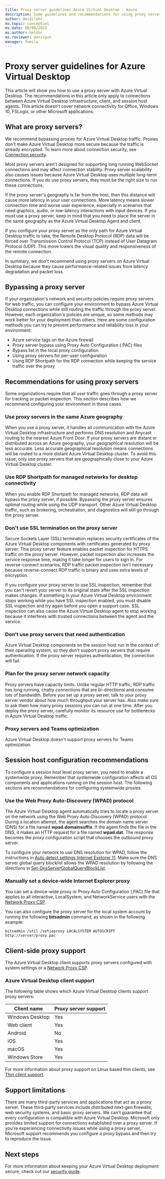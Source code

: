 ```yaml
---
title: Proxy server guidelines Azure Virtual Desktop - Azure
description: Some guidelines and recommendations for using proxy servers in Azure Virtual Desktop deployments.
author: Heidilohr
ms.topic: conceptual
ms.date: 08/08/2022
ms.author: helohr
ms.reviewer: denisgun
manager: femila
---
```


# Proxy server guidelines for Azure Virtual Desktop

This article will show you how to use a proxy server with Azure Virtual Desktop. The recommendations in this article only apply to connections between Azure Virtual Desktop infrastructure, client, and session host agents. This article doesn't cover network connectivity for Office, Windows 10, FSLogix, or other Microsoft applications.

## What are proxy servers?

We recommend bypassing proxies for Azure Virtual Desktop traffic. Proxies don't make Azure Virtual Desktop more secure because the traffic is already encrypted. To learn more about connection security, see [Connection security](network-connectivity.md#connection-security). 

Most proxy servers aren't designed for supporting long running WebSocket connections and may affect connection stability. Proxy server scalability also causes issues because Azure Virtual Desktop uses multiple long-term connections. If you do use proxy servers, they must be the right size to run these connections.

If the proxy server's geography is far from the host, then this distance will cause more latency in your user connections. More latency means slower connection time and worse user experience, especially in scenarios that need graphics, audio, or low-latency interactions with input devices. If you must use a proxy server, keep in mind that you need to place the server in the same geography as the Azure Virtual Desktop Agent and client.

If you configure your proxy server as the only path for Azure Virtual Desktop traffic to take, the Remote Desktop Protocol (RDP) data will be forced over Transmission Control Protocol (TCP) instead of User Datagram Protocol (UDP). This move lowers the visual quality and responsiveness of the remote connection.

In summary, we don't recommend using proxy servers on Azure Virtual Desktop because they cause performance-related issues from latency degradation and packet loss. 

## Bypassing a proxy server

If your organization's network and security policies require proxy servers for web traffic, you can configure your environment to bypass Azure Virtual Desktop connections while still routing the traffic through the proxy server. However, each organization's policies are unique, so some methods may work better for your deployment than others. Here are some configuration methods you can try to prevent performance and reliability loss in your environment:

- Azure service tags on the Azure firewall
- Proxy server bypass using Proxy Auto Configuration (.PAC) files
- Bypass list in the local proxy configuration
- Using proxy servers for per-user configuration
- Using RDP Shortpath for the RDP connection while keeping the service traffic over the proxy

## Recommendations for using proxy servers

Some organizations require that all user traffic goes through a proxy server for tracking or packet inspection. This section describes how we recommend configuring your environment in these cases.

### Use proxy servers in the same Azure geography

When you use a proxy server, it handles all communication with the Azure Virtual Desktop infrastructure and performs DNS resolution and Anycast routing to the nearest Azure Front Door. If your proxy servers are distant or distributed across an Azure geography, your geographical resolution will be less accurate. Less accurate geographical resolution means connections will be routed to a more distant Azure Virtual Desktop cluster. To avoid this issue, only use proxy servers that are geographically close to your Azure Virtual Desktop cluster.

### Use RDP Shortpath for managed networks for desktop connectivity

When you enable RDP Shortpath for managed networks, RDP data will bypass the proxy server, if possible. Bypassing the proxy server ensures optimal routing while using the UDP transport. Other Azure Virtual Desktop traffic, such as brokering, orchestration, and diagnostics will still go through the proxy server.

### Don't use SSL termination on the proxy server

Secure Sockets Layer (SSL) termination replaces security certificates of the Azure Virtual Desktop components with certificates generated by proxy server. This proxy server feature enables packet inspection for HTTPS traffic on the proxy server. However, packet inspection also increases the service response time, making it take longer for users to sign in. For reverse-connect scenarios, RDP traffic packet inspection isn't necessary because reverse-connect RDP traffic is binary and uses extra levels of encryption.

If you configure your proxy server to use SSL inspection, remember that you can't revert your server to its original state after the SSL inspection makes changes. If something in your Azure Virtual Desktop environment stops working while you have SSL inspection enabled, you must disable SSL inspection and try again before you open a support case. SSL inspection can also cause the Azure Virtual Desktop agent to stop working because it interferes with trusted connections between the agent and the service.

### Don't use proxy servers that need authentication

Azure Virtual Desktop components on the session host run in the context of their operating system, so they don't support proxy servers that require authentication. If the proxy server requires authentication, the connection will fail.

### Plan for the proxy server network capacity

Proxy servers have capacity limits. Unlike regular HTTP traffic, RDP traffic has long running, chatty connections that are bi-directional and consume lots of bandwidth. Before you set up a proxy server, talk to your proxy server vendor about how much throughput your server has. Also make sure to ask them how many proxy sessions you can run at one time. After you deploy the proxy server, carefully monitor its resource use for bottlenecks in Azure Virtual Desktop traffic.

### Proxy servers and  Teams optimization

Azure Virtual Desktop doesn't support proxy servers for Teams optimization.

## Session host configuration recommendations

To configure a session host level proxy server, you need to enable a systemwide proxy. Remember that systemwide configuration affects all OS components and applications running on the session host. The following sections are recommendations for configuring systemwide proxies.
 
### Use the Web Proxy Auto-Discovery (WPAD) protocol

The Azure Virtual Desktop agent automatically tries to locate a proxy server on the network using the Web Proxy Auto-Discovery (WPAD) protocol. During a location attempt, the agent searches the domain name server (DNS) for a file named **wpad.domainsuffix**. If the agent finds the file in the DNS, it makes an HTTP request for a file named **wpad.dat**. The response becomes the proxy configuration script that chooses the outbound proxy server.

To configure your network to use DNS resolution for WPAD, follow the instructions in [Auto detect settings Internet Explorer 11](/internet-explorer/ie11-deploy-guide/auto-detect-settings-for-ie11). Make sure the DNS server global query blocklist allows the WPAD resolution by following the directions in [Set-DnsServerGlobalQueryBlockList](/powershell/module/dnsserver/set-dnsserverglobalqueryblocklist?view=windowsserver2019-ps&preserve-view=true).

### Manually set a device-wide Internet Explorer proxy

You can set a device-wide proxy or Proxy Auto Configuration (.PAC) file that applies to all interactive, LocalSystem, and NetworkService users with the [Network Proxy CSP](/windows/client-management/mdm/networkproxy-csp). 

You can also configure the proxy server for the local system account by running the following **bitsadmin** command, as shown in the following example: 

```console
bitsadmin /util /setieproxy LOCALSYSTEM AUTOSCRIPT http://server/proxy.pac 
```

## Client-side proxy support

The Azure Virtual Desktop client supports proxy servers configured with system settings or a [Network Proxy CSP](/windows/client-management/mdm/networkproxy-csp).

### Azure Virtual Desktop client support

The following table shows which Azure Virtual Desktop clients support proxy servers:

| Client name | Proxy server support |
|---|---|
| Windows Desktop | Yes |
| Web client | Yes |
| Android | No |
| iOS | Yes |
| macOS | Yes |
| Windows Store | Yes |

For more information about proxy support on Linux based thin clients, see [Thin client support](users/connect-thin-clients.md).

## Support limitations

There are many third-party services and applications that act as a proxy server. These third-party services include distributed next-gen firewalls, web security systems, and basic proxy servers. We can't guarantee that every configuration is compatible with Azure Virtual Desktop. Microsoft only provides limited support for connections established over a proxy server. If you're experiencing connectivity issues while using a proxy server, Microsoft support recommends you configure a proxy bypass and then try to reproduce the issue.

## Next steps

For more information about keeping your Azure Virtual Desktop deployment secure, check out our [security guide](security-guide.md).
